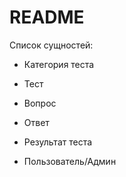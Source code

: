# README

Список сущностей:

* Категория теста

* Тест

* Вопрос

* Ответ

* Результат теста

* Пользователь/Админ
